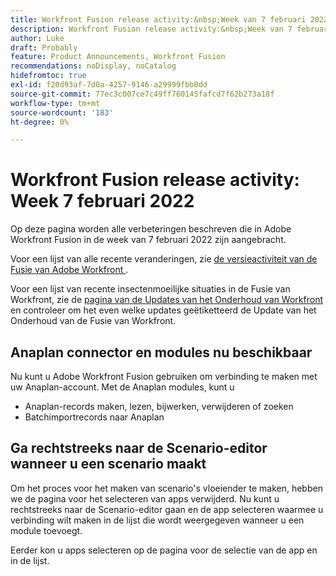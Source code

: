 ```yaml
---
title: Workfront Fusion release activity:&nbsp;Week van 7 februari 2022
description: Workfront Fusion release activity:&nbsp;Week van 7 februari 2022
author: Luke
draft: Probably
feature: Product Announcements, Workfront Fusion
recommendations: noDisplay, noCatalog
hidefromtoc: true
exl-id: f20d93af-7d0a-4257-9146-a29999fbb0dd
source-git-commit: 77ec3c007ce7c49ff760145fafcd7f62b273a18f
workflow-type: tm+mt
source-wordcount: '183'
ht-degree: 0%

---
```


# Workfront Fusion release activity: Week 7 februari 2022

Op deze pagina worden alle verbeteringen beschreven die in Adobe Workfront Fusion in de week van 7 februari 2022 zijn aangebracht.

Voor een lijst van alle recente veranderingen, zie [ de versieactiviteit van de Fusie van Adobe Workfront ](/help/workfront-fusion/fusion-product-releases/fusion-release-activity.md).

Voor een lijst van recente insectenmoeilijke situaties in de Fusie van Workfront, zie de [ pagina van de Updates van het Onderhoud van Workfront ](https://experienceleague.adobe.com/docs/workfront-known-issues/releases/current-updates.html?lang=nl-NL) en controleer om het even welke updates geëtiketteerd de Update van het Onderhoud van de Fusie van Workfront.

## Anaplan connector en modules nu beschikbaar

Nu kunt u Adobe Workfront Fusion gebruiken om verbinding te maken met uw Anaplan-account. Met de Anaplan modules, kunt u

* Anaplan-records maken, lezen, bijwerken, verwijderen of zoeken
* Batchimportrecords naar Anaplan

## Ga rechtstreeks naar de Scenario-editor wanneer u een scenario maakt

Om het proces voor het maken van scenario&#39;s vloeiender te maken, hebben we de pagina voor het selecteren van apps verwijderd. Nu kunt u rechtstreeks naar de Scenario-editor gaan en de app selecteren waarmee u verbinding wilt maken in de lijst die wordt weergegeven wanneer u een module toevoegt.

Eerder kon u apps selecteren op de pagina voor de selectie van de app en in de lijst.
